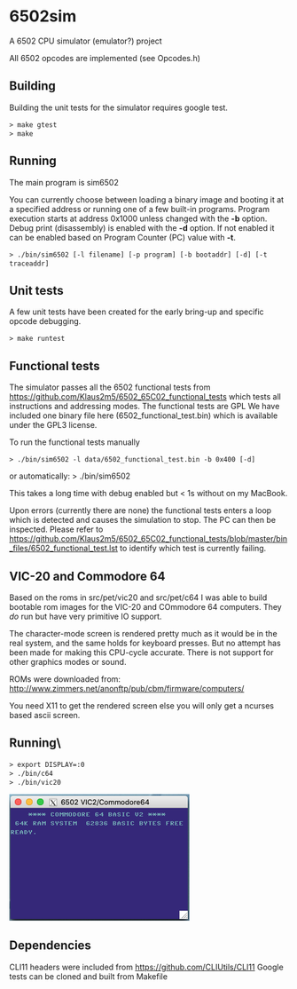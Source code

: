 # 6502sim
A 6502 CPU simulator (emulator?) project

All 6502 opcodes are implemented (see Opcodes.h)


## Building
Building the unit tests for the simulator requires google test.

    > make gtest
    > make

## Running
The main program is sim6502

You can currently choose between loading a binary image and booting it
at a specified address or running one of a few built-in programs. Program
execution starts at address 0x1000 unless changed with the **-b** option.
Debug print (disassembly) is enabled with the **-d** option. If not
enabled it can be enabled based on Program Counter (PC) value with **-t**.

    > ./bin/sim6502 [-l filename] [-p program] [-b bootaddr] [-d] [-t traceaddr]

## Unit tests
A few unit tests have been created for the early bring-up and specific opcode
debugging.

    > make runtest

## Functional tests
The simulator passes all the 6502 functional tests from
https://github.com/Klaus2m5/6502_65C02_functional_tests which tests all
instructions and addressing modes. The functional tests are GPL We have included
one binary file here (6502_functional_test.bin) which is available under the
GPL3 license.

To run the functional tests manually

    > ./bin/sim6502 -l data/6502_functional_test.bin -b 0x400 [-d]

or automatically:
    > ./bin/sim6502

This takes a long time with debug enabled but < 1s without on my MacBook.

Upon errors (currently there are none) the functional tests enters a loop which
is detected and causes the simulation to stop. The PC can then be inspected. Please
refer to
https://github.com/Klaus2m5/6502_65C02_functional_tests/blob/master/bin_files/6502_functional_test.lst
to identify which test is currently failing.

## VIC-20 and Commodore 64
Based on the roms in src/pet/vic20 and src/pet/c64 I was able to build bootable
rom images for the VIC-20 and COmmodore 64 computers. They *do* run but have very
primitive IO support.

The character-mode screen is rendered pretty much as it would be in the real system,
and the same holds for keyboard presses. But no attempt has been made for making
this CPU-cycle accurate. There is not support for other graphics modes or sound.

ROMs were downloaded from: http://www.zimmers.net/anonftp/pub/cbm/firmware/computers/

You need X11 to get the rendered screen else you will only get a ncurses based
ascii screen.

## Running\
    > export DISPLAY=:0
    > ./bin/c64
    > ./bin/vic20

![c64 screen](images/c64screen.png)

## Dependencies
CLI11 headers were included from https://github.com/CLIUtils/CLI11
Google tests can be cloned and built from Makefile
